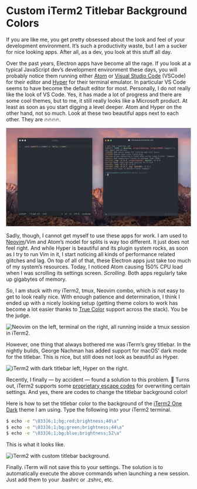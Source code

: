 # Custom iTerm2 Titlebar Background Colors

If you are like me, you get pretty obsessed about the look and feel of your
development environment. It’s such a productivity waste, but I am a sucker for
nice looking apps. After all, as a dev, you look at this stuff all day.

Over the past years, Electron apps have become all the rage. If you look at a
typical JavaScript dev’s development environment these days, you will probably
notice them running either [Atom](https://atom.io) or
[Visual Studio Code](https://code.visualstudio.com) (VSCode) for their editor
and [Hyper](https://hyper.is) for their terminal emulator. In particular VS Code
seems to have become the default editor for most. Personally, I do not really
like the look of VS Code. Yes, it has made a lot of progress and there are some
cool themes, but to me, it still really looks like a Microsoft product. At least
as soon as you start digging a level deeper. Atom and Hyper on the other hand,
not so much. Look at these two beautiful apps next to each other. They are
🔥🔥🔥🔥.

![Atom on the left, Hyper on the right. Two beautiful Electron apps.](images/atom-and-iterm.jpg 'Screenshot showing the Atom text editor and an iTerm2 window next to each other.')

Sadly, though, I cannot get myself to use these apps for work. I am used to
[Neovim](https://neovim.io)/Vim and Atom’s model for splits is way too
different. It just does not feel right. And while Hyper is beautiful and its
plugin system rocks, as soon as I try to run Vim in it, I start noticing all
kinds of performance related glitches and lag. On top of all of that, these
Electron apps just take too much of my system’s resources. Today, I noticed Atom
causing 150% CPU load when I was scrolling its settings screen. _Scrolling_.
Both apps regularly take up gigabytes of memory.

So, I am stuck with my iTerm2, tmux, Neovim combo, which is not easy to get to
look really nice. With enough patience and determination, I think I ended up
with a nicely looking setup (getting theme colors to work has become a lot
easier thanks to [True Color](https://gist.github.com/XVilka/8346728) support
across the stack). You be the judge.

![Neovim on the left, terminal on the right, all running inside a tmux session in iTerm2.](DraggedImage.jpg)

However, one thing that always bothered me was iTerm’s grey titlebar. In the
nightly builds, George Nachman has added support for macOS’ dark mode for the
titlebar. This is nice, but still does not look as beautiful as Hyper.

![iTerm2 with dark titlebar left, Hyper on the right.](DraggedImage-1.jpg)

Recently, I finally — by accident — found a solution to this problem. 🎉 Turns
out, iTerm2 supports some
[proprietary escape codes](https://www.iterm2.com/documentation-escape-codes.html)
for overwriting certain settings. And yes, there are codes to change the
titlebar background color!

Here is how to set the titlebar color to the background of the
[iTerm2 One Dark](https://github.com/joshdick/onedark.vim/blob/master/term/One%20Dark.itermcolors)
theme I am using. Type the following into your iTerm2 terminal.

```bash
$ echo -e "\033]6;1;bg;red;brightness;40\a"
$ echo -e "\033]6;1;bg;green;brightness;44\a"
$ echo -e "\033]6;1;bg;blue;brightness;52\a"
```

This is what it looks like.

![iTerm2 with custom titlebar background.](DraggedImage-2.jpg)

Finally. iTerm will not save this to your settings. The solution is to
automatically execute the above commands when launching a new session. Just add
them to your .bashrc or .zshrc, etc.
